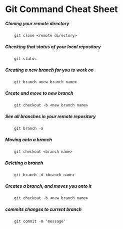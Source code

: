 # Git Command Cheat Sheet

##### Cloning your remote directory
		git clone <remote directory>

##### Checking that status of your local repository
		git status

##### Creating a new branch for you to work on
		git branch <new branch name>

##### Create and move to new branch
		git checkout -b <new branch name>

##### See all branches in your remote repository
		git branch -a

##### Moving onto a branch
		git checkout <branch name>

##### Deleting a branch
		git branch -d <branch name>
 
##### Creates a branch, and moves you onto it 
 		git checkout -b <new branch name>

##### commits changes to current branch
 		git commit -m 'message'